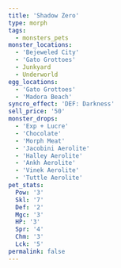 ```yaml
---
title: 'Shadow Zero'
type: morph
tags:
  - monsters_pets
monster_locations:
  - 'Bejeweled City'
  - 'Gato Grottoes'
  - Junkyard
  - Underworld
egg_locations:
  - 'Gato Grottoes'
  - 'Madora Beach'
syncro_effect: 'DEF: Darkness'
sell_price: '50'
monster_drops:
  - 'Exp + Lucre'
  - 'Chocolate'
  - 'Morph Meat'
  - 'Jacobini Aerolite'
  - 'Halley Aerolite'
  - 'Ankh Aerolite'
  - 'Vinek Aerolite'
  - 'Tuttle Aerolite'
pet_stats:
  Pow: '3'
  Skl: '7'
  Def: '2'
  Mgc: '3'
  HP: '3'
  Spr: '4'
  Chm: '3'
  Lck: '5'
permalink: false
---
```

